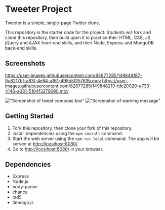 # Tweeter Project

Tweeter is a simple, single-page Twitter clone.

This repository is the starter code for the project: Students will fork and clone this repository, then build upon it to practice their HTML, CSS, JS, jQuery and AJAX front-end skills, and their Node, Express and MongoDB back-end skills.

## Screenshots




https://user-images.githubusercontent.com/82677285/149848187-9c8217bf-a83f-4e94-a161-495b50f5763b.mov
https://user-images.githubusercontent.com/82677285/149848210-fdc20029-e733-4146-a081-5104f3279090.mov



!["Screenshot of tweet compose box"](https://github.com/owong83/tweeter/blob/master/doc/tweet.png?raw=true)
!["Screenshot of warning message"](https://github.com/owong83/tweeter/blob/master/doc/warning.png?raw=true)


## Getting Started

1. Fork this repository, then clone your fork of this repository.
2. Install dependencies using the `npm install` command.
3. Start the web server using the `npm run local` command. The app will be served at <http://localhost:8080/>.
4. Go to <http://localhost:8080/> in your browser.

## Dependencies

- Express
- Node.js
- body-parser
- chance
- md5
- timeago.js
